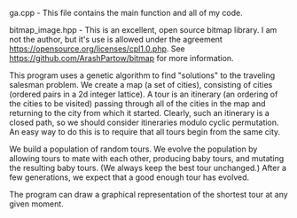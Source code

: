 ga.cpp - This file contains the main function and all of my code.

bitmap_image.hpp - This is an excellent, open source bitmap library. I am not the author, but it's use is allowed under the agreement https://opensource.org/licenses/cpl1.0.php. See https://github.com/ArashPartow/bitmap for more information.

This program uses a genetic algorithm to find "solutions" to the traveling salesman problem. We create a map (a set of cities), consisting of cities (ordered pairs in a 2d integer lattice). A tour is an itinerary (an ordering of the cities to be visited) passing through all of the cities in the map and returning to the city from which it started. Clearly, such an itinerary is a closed path, so we should consider itineraries modulo cyclic permutation. An easy way to do this is to require that all tours begin from the same city.

We build a population of random tours. We evolve the population by allowing tours to mate with each other, producing baby tours, and mutating the resulting baby tours. (We always keep the best tour unchanged.) After a few generations, we expect that a good enough tour has evolved.

The program can draw a graphical representation of the shortest tour at any given moment.
